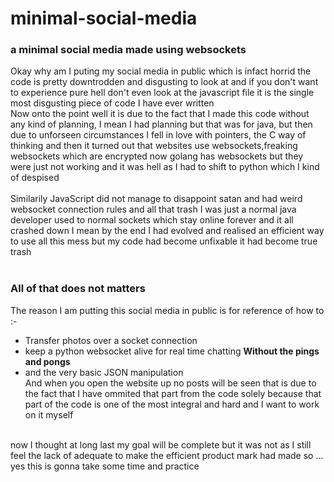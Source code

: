 # minimal-social-media
### a minimal social media made using websockets
Okay why am I puting my social media in public which is infact horrid the code is pretty downtrodden and disgusting to look at and if you don't want to experience pure hell don't even look at the javascript file it is the single most disgusting piece of code I have ever written<br>Now onto the point well it is due to the fact that I made this code without any kind of planning, I mean I had planning but that was for java, but then due to unforseen circumstances I fell in love with pointers, the C way of thinking and then it turned out that websites use websockets,freaking websockets which are encrypted now golang has websockets but they were just not working and it was hell as I had to shift to python which I kind of despised<br><br>Similarily JavaScript did not manage to disappoint satan and had weird websocket connection rules and all that trash I was just a normal java developer used to normal sockets which stay online forever and it all crashed down I mean by the end I had evolved and realised an efficient way to use all this mess but my code had become unfixable it had become true trash <br><br>
### All of that does not matters<br>
The reason I am putting this social media in public is for reference of how to :- <br>
- Transfer photos over a socket connection 
- keep a python websocket alive for real time chatting **Without the pings and pongs**
- and the very basic JSON manipulation<br>
And when you open the website up no posts will be seen that is due to the fact that I have ommited that part from the code solely because that part of the code is one of the most integral and hard and I want to work on it myself
<br>
now I thought at long last my goal will be complete but it was not as I still feel the lack of adequate to make the efficient product mark had made so ... yes this is gonna take some time and practice

